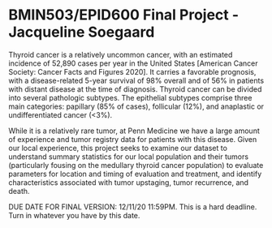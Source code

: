 # BMIN503/EPID600 Final Project - Jacqueline Soegaard

Thyroid cancer is a relatively uncommon cancer, with an estimated incidence of 52,890 cases per year in the United States [American Cancer Society: Cancer Facts and Figures 2020]. It carries a favorable prognosis, with a disease-related 5-year survival of 98% overall and of 56% in patients with distant disease at the time of diagnosis. Thyroid cancer can be divided into several pathologic subtypes. The epithelial subtypes comprise three main categories: papillary (85% of cases), follicular (12%), and anaplastic or undifferentiated cancer (<3%). 

While it is a relatively rare tumor, at Penn Medicine we have a large amount of experience and tumor registry data for patients with this disease. Given our local experience, this project seeks to examine our dataset to understand summary statistics for our local population and their tumors (particularly fousing on the medullary thyroid cancer population) to evaluate parameters for location and timing of evaluation and treatment, and identify characteristics associated with tumor upstaging, tumor recurrence, and death. 

DUE DATE FOR FINAL VERSION: 12/11/20 11:59PM. This is a hard deadline. Turn in whatever you have by this date.


